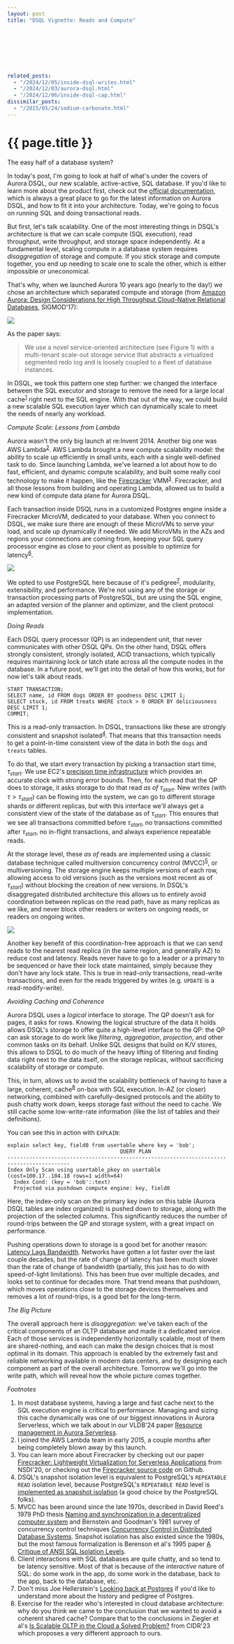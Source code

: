 ```yaml
---
layout: post
title: "DSQL Vignette: Reads and Compute"








related_posts:
  - "/2024/12/05/inside-dsql-writes.html"
  - "/2024/12/03/aurora-dsql.html"
  - "/2024/12/06/inside-dsql-cap.html"
dissimilar_posts:
  - "/2015/05/24/sodium-carbonate.html"
---
```

{{ page.title }}
================


<script>
  MathJax = {
    tex: {inlineMath: [['$', '$'], ['\\(', '\\)']]}
  };
</script>
<script id="MathJax-script" async src="https://cdn.jsdelivr.net/npm/mathjax@3/es5/tex-mml-chtml.js"></script>

<p class="meta">The easy half of a database system?</p>

In today's post, I'm going to look at half of what's under the covers of Aurora DSQL, our new scalable, active-active, SQL database. If you'd like to learn more about the product first, check out the [official documentation](https://docs.aws.amazon.com/aurora-dsql/latest/userguide/getting-started.html), which is always a great place to go for the latest information on Aurora DSQL, and how to fit it into your architecture. Today, we're going to focus on running SQL and doing transactional reads.

But first, let's talk scalability. One of the most interesting things in DSQL's architecture is that we can scale compute (SQL execution), read throughput, write throughput, and storage space independently. At a fundamental level, scaling compute in a database system requires *disaggregation* of storage and compute. If you stick storage and compute together, you end up needing to scale one to scale the other, which is either impossible or uneconomical.

That's why, when we launched Aurora 10 years ago (nearly to the day!) we chose an architecture which separated compute and storage (from [Amazon Aurora: Design Considerations for High
Throughput Cloud-Native Relational Databases](https://assets.amazon.science/dc/2b/4ef2b89649f9a393d37d3e042f4e/amazon-aurora-design-considerations-for-high-throughput-cloud-native-relational-databases.pdf), SIGMOD'17):

![](/blog/images/1204_aurora.png)

As the paper says:

> We use a novel service-oriented architecture (see Figure 1) with a multi-tenant scale-out storage service that abstracts a virtualized segmented redo log and is loosely coupled to a fleet of database instances.

In DSQL, we took this pattern one step further: we changed the interface between the SQL executor and storage to remove the need for a large local cache<sup>[1](#foot1)</sup> right next to the SQL engine. With that out of the way, we could build a new scalable SQL execution layer which can dynamically scale to meet the needs of nearly any workload.

*Compute Scale: Lessons from Lambda*

Aurora wasn't the only big launch at re:Invent 2014. Another big one was AWS Lambda<sup>[2](#foot2)</sup>. AWS Lambda brought a new compute scalability model: the ability to scale up efficiently in small units, each with a single well-defined task to do. Since launching Lambda, we've learned a lot about how to do fast, efficient, and dynamic compute scalability, and built some really cool technology to make it happen, like the [Firecracker](https://github.com/firecracker-microvm/) VMM<sup>[3](#foot3)</sup>. Firecracker, and all those lessons from building and operating Lambda, allowed us to build a new kind of compute data plane for Aurora DSQL.

Each transaction inside DSQL runs in a customized Postgres engine inside a Firecracker MicroVM, dedicated to your database. When you connect to DSQL, we make sure there are enough of these MicroVMs to serve your load, and scale up dynamically if needed. We add MicroVMs in the AZs and regions your connections are coming from, keeping your SQL query processor engine as close to your client as possible to optimize for latency<sup>[6](#foot6)</sup>.

![](/blog/images/1204_qp_scale.png)

We opted to use PostgreSQL here because of it's pedigree<sup>[7](#foot7)</sup>, modularity, extensibility, and performance. We're not using any of the storage or transaction processing parts of PostgreSQL, but are using the SQL engine, an adapted version of the planner and optimizer, and the client protocol implementation.

*Doing Reads*

Each DSQL query processor (QP) is an independent unit, that never communicates with other DSQL QPs. On the other hand, DSQL offers strongly consistent, strongly isolated, ACID transactions, which typically requires maintaining lock or latch state across all the compute nodes in the database. In a future post, we'll get into the detail of how this works, but for now let's talk about reads.

    START TRANSACTION;
    SELECT name, id FROM dogs ORDER BY goodness DESC LIMIT 1;
    SELECT stock, id FROM treats WHERE stock > 0 ORDER BY deliciousness DESC LIMIT 1;
    COMMIT;

This is a read-only transaction. In DSQL, transactions like these are strongly consistent and snapshot isolated<sup>[4](#foot4)</sup>. That means that this transaction needs to get a point-in-time consistent view of the data in both the `dogs` and `treats` tables.

To do that, we start every transaction by picking a transaction start time, $\tau_{start}$. We use EC2's [precision time infrastructure](https://docs.aws.amazon.com/AWSEC2/latest/UserGuide/set-time.html) which provides an accurate clock with strong error bounds. Then, for each read that the QP does to storage, it asks storage to do that read *as of* $\tau_{start}$. New writes (with $\tau > \tau_{start}$) can be flowing into the system, we can go to different storage shards or different replicas, but with this interface we'll always get a consistent view of the state of the database as of $\tau_{start}$. This ensures that we see all transactions committed before $\tau_{start}$, no transactions committed after $\tau_{start}$, no in-flight transactions, and always experience repeatable reads.

At the storage level, these *as of* reads are implemented using a classic database technique called multiversion concurrency control (MVCC)<sup>[5](#foot5)</sup>, or multiversioning. The storage engine keeps multiple versions of each row, allowing access to old versions (such as the versions most recent as of $\tau_{start}$) without blocking the creation of new versions. In DSQL's disaggregated distributed architecture this allows us to entirely avoid coordination between replicas on the read path, have as many replicas as we like, and never block other readers or writers on ongoing reads, or readers on ongoing writes.

![](/blog/images/1204_mv.jpg)

Another key benefit of this coordination-free approach is that we can send reads to the nearest read replica (in the same region, and generally AZ) to reduce cost and latency. Reads never have to go to a leader or a primary to be sequenced or have their lock state maintained, simply because they don't have any lock state. This is true in read-only transactions, read-write transactions, and even for the reads triggered by writes (e.g. `UPDATE` is a read-modify-write).

*Avoiding Caching and Coherence*

Aurora DSQL uses a *logical* interface to storage. The QP doesn't ask for pages, it asks for rows. Knowing the logical structure of the data it holds allows DSQL's storage to offer quite a high-level interface to the QP: the QP can ask storage to do work like *filtering*, *aggregation*, *projection*, and other common tasks on its behalf. Unlike SQL designs that build on K/V stores, this allows to DSQL to do much of the heavy lifting of filtering and finding data right next to the data itself, on the storage replicas, without sacrificing scalability of storage or compute.

This, in turn, allows us to avoid the scalability bottleneck of having to have a large, coherent, cache<sup>[8](#foot8)</sup> on-box with SQL execution. In-AZ (or closer) networking, combined with carefully-designed protocols and the ability to push chatty work down, keeps storage fast without the need to cache. We still cache some low-write-rate information (like the list of tables and their definitions).

You can see this in action with `EXPLAIN`:

    explain select key, field0 from usertable where key = 'bob';
                                        QUERY PLAN                                        
    ------------------------------------------------------------------------------------------
    Index Only Scan using usertable_pkey on usertable  (cost=100.17..104.18 rows=1 width=64)
      Index Cond: (key = 'bob'::text)
      Projected via pushdown compute engine: key, field0

Here, the index-only scan on the primary key index on this table (Aurora DSQL tables are index organized) is pushed down to storage, along with the projection of the selected columns. This significantly reduces the number of round-trips between the QP and storage system, with a great impact on performance.

Pushing operations down to storage is a good bet for another reason: [Latency Lags Bandwidth](https://dl.acm.org/doi/10.1145/1022594.1022596). Networks have gotten a lot faster over the last couple decades, but the rate of change of latency has been much slower than the rate of change of bandwidth (partially, this just has to do with speed-of-light limitations). This has been true over multiple decades, and looks set to continue for decades more. That trend means that pushdown, which moves operations close to the storage devices themselves and removes a lot of round-trips, is a good bet for the long-term.

*The Big Picture*

The overall approach here is *disaggregation*: we've taken each of the critical components of an OLTP database and made it a dedicated service. Each of those services is independently horizontally scalable, most of them are shared-nothing, and each can make the design choices that is most optimal in its domain. This approach is enabled by the extremely fast and reliable networking available in modern data centers, and by designing each component as part of the overall architecture. Tomorrow we'll go into the write path, which will reveal how the whole picture comes together. 

*Footnotes*

1. <a name="foot1"></a> In most database systems, having a large and fast cache next to the SQL execution engine is critical to performance. Managing and sizing this cache dynamically was one of our biggest innovations in Aurora Serverless, which we talk about in our VLDB'24 paper [Resource management in Aurora Serverless](https://www.amazon.science/publications/resource-management-in-aurora-serverless).
2. <a name="foot2"></a> I joined the AWS Lambda team in early 2015, a couple months after being completely blown away by this launch.
3. <a name="foot3"></a> You can learn more about Firecracker by checking out our paper [Firecracker: Lightweight Virtualization for Serverless Applications](https://www.usenix.org/conference/nsdi20/presentation/agache) from NSDI'20, or checking out the [Firecracker source code](https://github.com/firecracker-microvm/firecracker) on Github.
3. <a name="foot4"></a> DSQL's snapshot isolation level is equivalent to PostgreSQL's `REPEATABLE READ` isolation level, because PostgreSQL's `REPEATABLE READ` level is [implemented as snapshot isolation](https://www.postgresql.org/docs/current/transaction-iso.html) (a good choice by the PostgreSQL folks).
5. <a name="foot5"></a> MVCC has been around since the late 1970s, described in David Reed's 1979 PhD thesis [Naming and synchronization in a decentralized computer system](https://dspace.mit.edu/handle/1721.1/16279) and Bernstein and Goodman's 1981 survey of concurrency control techniques [Concurrency Control in Distributed Database Systems](https://dl.acm.org/doi/10.1145/356842.356846). Snapshot isolation has also existed since the 1980s, but the most famous formalization is Berenson et al's 1995 paper [A Critique of ANSI SQL Isolation Levels](https://www.microsoft.com/en-us/research/wp-content/uploads/2016/02/tr-95-51.pdf).
6. <a name="foot6"></a> Client interactions with SQL databases are quite chatty, and so tend to be latency sensitive. Most of that is because of the *interactive* nature of SQL: do some work in the app, do some work in the database, back to the app, back to the database, etc.
7. <a name="foot7"></a> Don't miss Joe Hellerstein's [Looking back at Postgres](https://arxiv.org/abs/1901.01973) if you'd like to understand more about the history and pedigree of Postgres.
8. <a name="foot8"></a> Exercise for the reader who's interested in cloud database architecture: why do you think we came to the conclusion that we wanted to avoid a coherent shared cache? Compare that to the conclusions in Ziegler et al's [Is Scalable OLTP in the Cloud a Solved Problem?](https://www.cidrdb.org/cidr2023/papers/p50-ziegler.pdf) from CIDR'23 which proposes a very different approach to ours.